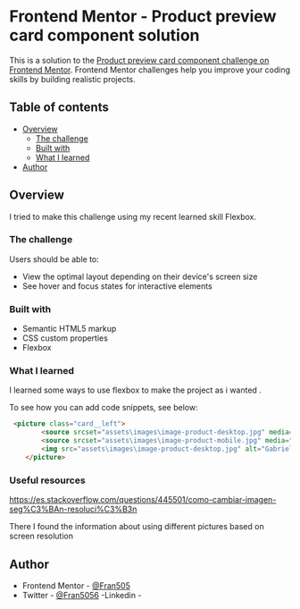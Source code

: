 # Frontend Mentor - Product preview card component solution

This is a solution to the [Product preview card component challenge on Frontend Mentor](https://www.frontendmentor.io/challenges/product-preview-card-component-GO7UmttRfa). Frontend Mentor challenges help you improve your coding skills by building realistic projects. 

## Table of contents

- [Overview](#overview)
  - [The challenge](#the-challenge)
  - [Built with](#built-with)
  - [What I learned](#what-i-learned)
- [Author](#author)

## Overview

I tried to make this challenge using my recent learned skill Flexbox.

### The challenge

Users should be able to:

- View the optimal layout depending on their device's screen size
- See hover and focus states for interactive elements



### Built with

- Semantic HTML5 markup
- CSS custom properties
- Flexbox


### What I learned

I learned some ways to use flexbox to make the project as i wanted .

To see how you can add code snippets, see below:

```html
 <picture class="card__left">
        <source srcset="assets\images\image-product-desktop.jpg" media="(min-width: 1024px)">
        <source srcset="assets\images\image-product-mobile.jpg" media="(max-width: 400px)">
        <img src="assets\images\image-product-desktop.jpg" alt="Gabrielle Essence Perfume"> <!-- imagen principal -->
    </picture>
```
### Useful resources

https://es.stackoverflow.com/questions/445501/como-cambiar-imagen-seg%C3%BAn-resoluci%C3%B3n 

There I found the information about using different pictures based on screen resolution

## Author

- Frontend Mentor - [@Fran505](https://www.frontendmentor.io/profile/Fran505)
- Twitter - [@Fran5056](https://www.twitter.com/Fran5056)
-Linkedin -

